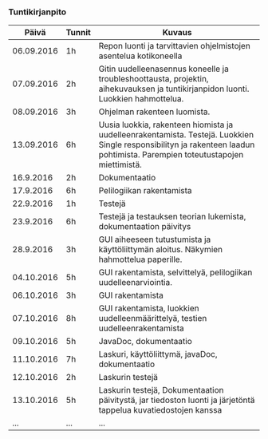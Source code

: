 ﻿### Tuntikirjanpito
Päivä | Tunnit | Kuvaus
--------------- | ----- | ------
06.09.2016 | 1h | Repon luonti ja tarvittavien ohjelmistojen asentelua kotikoneella
07.09.2016 | 2h | Gitin uudelleenasennus koneelle ja troubleshoottausta, projektin, aihekuvauksen ja tuntikirjanpidon luonti. Luokkien hahmottelua.
08.09.2016 | 3h | Ohjelman rakenteen luomista.
13.09.2016 | 6h | Uusia luokkia, rakenteen hiomista ja uudelleenrakentamista. Testejä. Luokkien Single responsibilityn ja rakenteen laadun pohtimista. Parempien toteutustapojen miettimistä.
16.9.2016 | 2h | Dokumentaatio
17.9.2016| 6h | Pelilogiikan rakentamista
22.9.2016 | 1h | Testejä
23.9.2016 | 6h | Testejä ja testauksen teorian lukemista, dokumentaation päivitys
28.9.2016 | 3h | GUI aiheeseen tutustumista ja käyttöliittymän aloitus. Näkymien hahmottelua paperille.
04.10.2016 | 5h | GUI rakentamista, selvittelyä, pelilogiikan uudelleenarviointia.
06.10.2016 | 3h | GUI rakentamista
07.10.2016 | 8h | GUI rakentamista, luokkien uudelleenmäärittelyä, testien uudelleenrakentamista
09.10.2016 | 5h | JavaDoc, dokumentaatio
11.10.2016 | 7h | Laskuri, käyttöliittymä, javaDoc, dokumentaatio
12.10.2016 | 2h | Laskurin testejä
13.10.2016 | 5h | Laskurin testejä, Dokumentaation päivitystä, jar tiedoston luonti ja järjetöntä tappelua kuvatiedostojen kanssa
... | ... | ...
